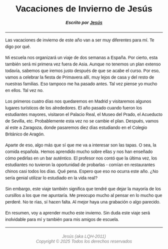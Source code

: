 # Vacaciones de Invierno de Jesús
##### *Escrito por [Jesús](https://lqh2011.com)*
***
Las vacaciones de invierno de este año van a ser muy diferentes para mí. Te digo por qué.

Mi escuela nos organizará un viaje de dos semanas a España. Por cierto, esta también será mi primera vez fuera de Asia. Aunque no tenemos un plan extenso todavía, sabemos que iremos justo después de que se acabe el curso. Por eso, vamos a celebrar la fiesta de Primavera allí, muy lejos de casa y del resto de nuestras familias. Eso tampoco me ha pasado antes. Tal vez piense yo mucho en ellos. Tal vez no.

Los primeros cuatro días nos quedaremos en Madrid y visitaremos algunos lugares turísticos de los alrededores. El año pasado cuando fueron los estudiantes mayores, visitaron el Palacio Real, el Museo del Prado, el Acueducto de Sevilla, etc. Probablemente esta vez no se cambie el plan.
Después, vamos al este a Zaragoza, donde pasaremos diez días estudiando en el Colegio Británico de Aragón.

Aparte de eso, algo más que sí que me va a interesar son las tapas. O sea, la comida española. Hemos aprendido mucho sobre ellas y nos han enseñado cómo pedirlas en un bar auténtico. El profesor nos contó que la última vez, los estudiantes no tuvieron la oportunidad de probarlas - comían en restaurantes chinos casi todos los días. Qué pena. Espero que eso no ocurra este año. ¿No sería genial utilizar lo estudiado en la vida real?

Sin embargo, este viaje también significa que tendré que dejar la mayoría de los cursillos a los que me apuntaría. Me preocupo mucho al pensar en lo mucho que perderé. No te rías, sí hacen falta. Al mejor haya una grabación o algo parecido.

En resumen, voy a aprender mucho este invierno. Sin duda este viaje será inolvidable para mí y también para mis amigos de escuela.

***
###### *Jesús (aka LQH-2011)<br>Copyright © 2025 Todos los derechos reservados*

<!-- Ja ja ja -->

<style>
* {font-family: Optima, sans-serif, serif;}
p {line-height: 1.5;}
h5, h6 {text-align: center;}
h6 {color: gray;}
#vacaciones-de-invierno-de-jesús {text-align: center;}
</style>
